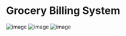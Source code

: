 # Grocery Billing System
![image](https://user-images.githubusercontent.com/77683536/118401563-cced3200-b683-11eb-9bbc-b13d8c437ef7.png)
![image](https://user-images.githubusercontent.com/77683536/118401513-9dd6c080-b683-11eb-92ae-7910e383c2d6.png)
![image](https://user-images.githubusercontent.com/77683536/118401521-aaf3af80-b683-11eb-93ac-e590f3eab7d9.png)
